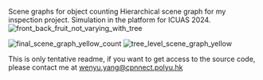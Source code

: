 Scene graphs for object counting
Hierarchical scene graph for my inspection project.
Simulation in the platform for ICUAS 2024.
![front_back_fruit_not_varying_with_tree](https://github.com/user-attachments/assets/cba8de97-9589-4933-8db4-f91ef134f1bd)

![final_scene_graph_yellow_count](https://github.com/user-attachments/assets/39ef0ef7-6992-42d8-b51e-ec7b1a0dab08)
![tree_level_scene_graph_yellow](https://github.com/user-attachments/assets/670687c0-50bc-443e-8c31-19e3ac975d3f)

This is only tentative readme, if you want to get access to the source code, please contact me at wenyu.yang@cpnnect.polyu.hk

